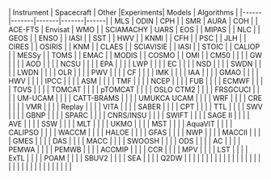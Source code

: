 | Instrument | Spacecraft | Other |Experiments| Models |    Algorithms   |
|------|-------|-------|-------|------|
| MLS  |  ODIN | CPH  |
|  SMR |  AURA | COH  |
| ACE-FTS  |  Envisat |  WMO |
| SCIAMACHY  |  UARS |  EOS |
|  MIPAS |   | NLC  |
| GEOS  |   | ENSO |
| IASI  |   | SST  |
|  HWV |   | KNMI  |
| CFH  |   |  PSC |
|  JLH |   | CIRES  |
| OSIRIS  |   | KNM  |
| CLAES  |   |  SCIAVISIE |
| IASI  |   |  STOIC |
| CALIOP  |   | MESSy  |
| TOMS  |   | EMAC  |
|  MODIS |   | COSMO  |
| OMI  |   |  CM50 |
|   |   |  GW |
|   |   | AOD  |
|   |   |  NCSU |
|   |   | EPA  |
|   |   | LWP  |
|   |   |  EC |
|   |   | NSD  |
|   |   | SWDN  |
|   |   |  LWDN |
|   |   | OLR  |
|   |   |  PWV |
|   |   | CF  |
|   |   |  IMK |
|   |   |  IAA |
|   |   | GMAO  |
|   |   | HWV  |
|   |   | IPCC  |
|   |   | ASM  |
|   |   | TMF  |
|   |   | NCEP   |
|   |   |  FUB |
|   |   |  ECMWF |
|   |   |  TOVS |
|   |   | TOMCAT  |
|   |   | pTOMCAT  |
|   |   | OSLO CTM2  |
|   |   |  FRSGCUCI |
|   |   | UM-UCAM  |
|   |   |  CATT-BRAMS |
|   |   | UMUKCA UCAM  |
|   |   | WRF  |
|   |   | CRE  |
|   |   |  VMR |
|   |   |  Replay |
|   |   |  VITA |
|   |   |  SABER |
|   |   |  CPT |
|   |   | TTL  |
|   |   | SWV  |
|   |   |  GBNP |
|   |   | SPARC  |
|   |   |  CNRS/INSU |
|   |   | SWIFT  |
|   |   | SAGE II  |
|   |   | AVE  |
|   |   |  SSW |
|   |   | MLT  |
|   |   |  UKMO |
|   |   | MST  |
|   |   |  AquaVIT |
|   |   | CALIPSO  |
|   |   | WACCM  |
|   |   | HALOE  |
|   |   |  GFAS |
|   |   | NWP  |
|   |   | MACCII  |
|   |   | GMES  |
|   |   | DAS  |
|   |   |  MACC |
|   |   | SWOOSH  |
|   |   |  ODS |
|   |   |  AC |
|   |   | PEMWA  |
|   |   | PEMWB  |
|   |   | ACCMIP  |
|   |   |  CCR |
|   |   | MPV  |
|   |   | LST  |
|   |   | ExTL  |
|   |   | POAM  |
|   |   |  SBUV2 |
|   |   | SEA  |
|   |   | Q2DW  |
|   |   |   |
|   |   |   |
|   |   |   |
|   |   |   |
|   |   |   |
|   |   |   |
|   |   |   |
|   |   |   |